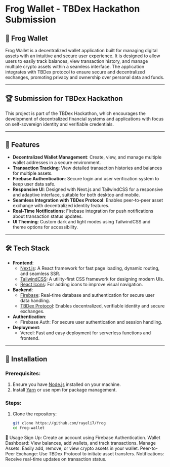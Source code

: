 # Frog Wallet - TBDex Hackathon Submission

## 🐸 Frog Wallet

Frog Wallet is a decentralized wallet application built for managing digital assets with an intuitive and secure user experience. It is designed to allow users to easily track balances, view transaction history, and manage multiple crypto assets within a seamless interface. The application integrates with TBDex protocol to ensure secure and decentralized exchanges, promoting privacy and ownership over personal data and funds.

---

## 🏆 Submission for TBDex Hackathon

This project is part of the TBDex Hackathon, which encourages the development of decentralized financial systems and applications with focus on self-sovereign identity and verifiable credentials.

---

## 🚀 Features

- **Decentralized Wallet Management**: Create, view, and manage multiple wallet addresses in a secure environment.
- **Transaction Tracking**: View detailed transaction histories and balances for multiple assets.
- **Firebase Authentication**: Secure login and user verification system to keep user data safe.
- **Responsive UI**: Designed with Next.js and TailwindCSS for a responsive and adaptive interface, suitable for both desktop and mobile.
- **Seamless Integration with TBDex Protocol**: Enables peer-to-peer asset exchange with decentralized identity features.
- **Real-Time Notifications**: Firebase integration for push notifications about transaction status updates.
- **UI Theming**: Custom dark and light modes using TailwindCSS and theme options for accessibility.

---

## 🛠️ Tech Stack

- **Frontend**:
  - [Next.js](https://nextjs.org/): A React framework for fast page loading, dynamic routing, and seamless SSR.
  - [TailwindCSS](https://tailwindcss.com/): A utility-first CSS framework for designing modern UIs.
  - [React Icons](https://react-icons.github.io/react-icons/): For adding icons to improve visual navigation.
- **Backend**:
  - [Firebase](https://firebase.google.com/): Real-time database and authentication for secure user data handling.
  - [TBDex Protocol](https://www.tbdex.io/): Enables decentralized, verifiable identity and secure exchanges.
- **Authentication**:
  - Firebase Auth: For secure user authentication and session handling.
- **Deployment**:
  - Vercel: Fast and easy deployment for serverless functions and frontend.

---

## 🔧 Installation

### Prerequisites:

1. Ensure you have [Node.js](https://nodejs.org/en/) installed on your machine.
2. Install [Yarn](https://yarnpkg.com/) or use npm for package management.

### Steps:

1. Clone the repository:
   ```bash
   git clone https://github.com/rayeli7/frog
   cd frog-wallet
   ```

📖 Usage
Sign Up: Create an account using Firebase Authentication.
Wallet Dashboard: View balances, add wallets, and track transactions.
Manage Assets: Easily add, remove, or view crypto assets in your wallet.
Peer-to-Peer Exchange: Use TBDex Protocol to initiate asset transfers.
Notifications: Receive real-time updates on transaction status.
